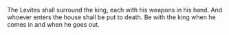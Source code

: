 The Levites shall surround the king, each with his weapons in his hand. And whoever enters the house shall be put to death. Be with the king when he comes in and when he goes out.
